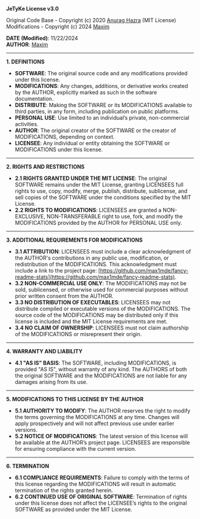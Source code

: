 **JeTyKe License v3.0**  

Original Code Base - Copyright (c) 2020 [Anurag Hazra](https://github.com/anuraghazra) (MIT License)  
Modifications - Copyright (c) 2024 [Maxim](https://github.com/max1mde)  

**DATE (Modified)**: 11/22/2024  
**AUTHOR**: [Maxim](https://github.com/max1mde)  

---

**1. DEFINITIONS**  
   - **SOFTWARE**: The original source code and any modifications provided under this license.  
   - **MODIFICATIONS**: Any changes, additions, or derivative works created by the AUTHOR, explicitly marked as such in the software documentation.  
   - **DISTRIBUTE**: Making the SOFTWARE or its MODIFICATIONS available to third parties, in any form, including publication on public platforms.  
   - **PERSONAL USE**: Use limited to an individual’s private, non-commercial activities.  
   - **AUTHOR**: The original creator of the SOFTWARE or the creator of MODIFICATIONS, depending on context.  
   - **LICENSEE**: Any individual or entity obtaining the SOFTWARE or MODIFICATIONS under this license.  

---

**2. RIGHTS AND RESTRICTIONS**  

   - **2.1 RIGHTS GRANTED UNDER THE MIT LICENSE**: The original SOFTWARE remains under the MIT License, granting LICENSEES full rights to use, copy, modify, merge, publish, distribute, sublicense, and sell copies of the SOFTWARE under the conditions specified by the MIT License.  
   - **2.2 RIGHTS TO MODIFICATIONS**: LICENSEES are granted a NON-EXCLUSIVE, NON-TRANSFERABLE right to use, fork, and modify the MODIFICATIONS provided by the AUTHOR for PERSONAL USE only.  

---

**3. ADDITIONAL REQUIREMENTS FOR MODIFICATIONS**  

   - **3.1 ATTRIBUTION**: LICENSEES must include a clear acknowledgment of the AUTHOR's contributions in any public use, modification, or redistribution of the MODIFICATIONS. This acknowledgment must include a link to the project page: [https://github.com/max1mde/fancy-readme-stats](https://github.com/max1mde/fancy-readme-stats).  
   - **3.2 NON-COMMERCIAL USE ONLY**: The MODIFICATIONS may not be sold, sublicensed, or otherwise used for commercial purposes without prior written consent from the AUTHOR.  
   - **3.3 NO DISTRIBUTION OF EXECUTABLES**: LICENSEES may not distribute compiled or executable versions of the MODIFICATIONS. The source code of the MODIFICATIONS may be distributed only if this license is included and the MIT License requirements are met.  
   - **3.4 NO CLAIM OF OWNERSHIP**: LICENSEES must not claim authorship of the MODIFICATIONS or misrepresent their origin.  

---

**4. WARRANTY AND LIABILITY**  

   - **4.1 "AS IS" BASIS**: The SOFTWARE, including MODIFICATIONS, is provided "AS IS", without warranty of any kind. The AUTHORS of both the original SOFTWARE and the MODIFICATIONS are not liable for any damages arising from its use.  

---

**5. MODIFICATIONS TO THIS LICENSE BY THE AUTHOR**  

   - **5.1 AUTHORITY TO MODIFY**: The AUTHOR reserves the right to modify the terms governing the MODIFICATIONS at any time. Changes will apply prospectively and will not affect previous use under earlier versions.  
   - **5.2 NOTICE OF MODIFICATIONS**: The latest version of this license will be available at the AUTHOR’s project page. LICENSEES are responsible for ensuring compliance with the current version.  

---

**6. TERMINATION**  

   - **6.1 COMPLIANCE REQUIREMENTS**: Failure to comply with the terms of this license regarding the MODIFICATIONS will result in automatic termination of the rights granted herein.  
   - **6.2 CONTINUED USE OF ORIGINAL SOFTWARE**: Termination of rights under this license does not affect the LICENSEE’s rights to the original SOFTWARE as provided under the MIT License.  
